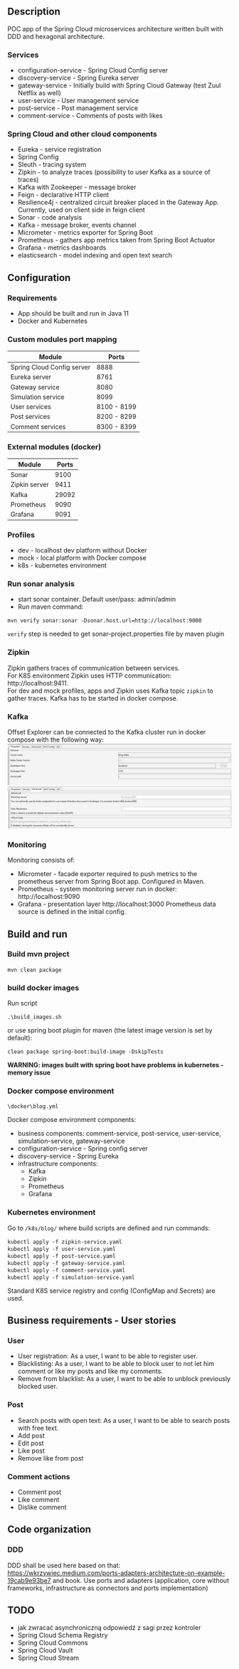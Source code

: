 ## Description
POC app of the Spring Cloud microservices architecture written built with DDD and hexagonal architecture.

### Services

- configuration-service - Spring Cloud Config server
- discovery-service - Spring Eureka server
- gateway-service - Initially build with Spring Cloud Gateway (test Zuul Netflix as well)
- user-service - User management service
- post-service - Post management service
- comment-service - Comments of posts with likes

### Spring Cloud and other cloud components

- Eureka - service registration
- Spring Config
- Sleuth - tracing system
- Zipkin - to analyze traces (possibility to user Kafka as a source of traces)
- Kafka with Zookeeper - message broker
- Feign - declarative HTTP client
- Resilience4j - centralized circuit breaker placed in the Gateway App. Currently, used on client side in feign client
- Sonar - code analysis
- Kafka - message broker, events channel
- Micrometer - metrics exporter for Spring Boot
- Prometheus - gathers app metrics taken from Spring Boot Actuator
- Grafana - metrics dashboards
- elasticsearch - model indexing and open text search

## Configuration

### Requirements

- App should be built and run in Java 11
- Docker and Kubernetes

### Custom modules port mapping

|Module|Ports|
|------|-----|
|Spring Cloud Config server|8888|
|Eureka server|8761|
|Gateway service|8080|
|Simulation service|8099|
|User services|8100 - 8199|
|Post services|8200 - 8299|
|Comment services|8300 - 8399|

### External modules (docker)

|Module| Ports |
|------|-------|
|Sonar| 9100  |
|Zipkin server| 9411  |
|Kafka| 29092 |
|Prometheus| 9090  |
|Grafana| 9091  |

### Profiles

- dev - localhost dev platform without Docker
- mock - local platform with Docker compose
- k8s - kubernetes environment

### Run sonar analysis

- start sonar container. Default user/pass: admin/admin
- Run maven command:

```
mvn verify sonar:sonar -Dsonar.host.url=http://localhost:9000
```

`verify` step is needed to get sonar-project.properties file by maven plugin

### Zipkin

Zipkin gathers traces of communication between services. <br />
For K8S environment Zipkin uses HTTP communication: http://localhost:9411. <br />
For dev and mock profiles, apps and Zipkin uses Kafka topic `zipkin` to gather traces. Kafka has to be started in docker
compose.

### Kafka

Offset Explorer can be connected to the Kafka cluster run in docker compose with the following way: </br>
![offset_explorer_config_1.png](docs/img/offset_explorer_config_1.png) <br />
![offset_explorer_config_2.png](docs/img/offset_explorer_config_2.png)

### Monitoring

Monitoring consists of:

- Micrometer - facade exporter required to push metrics to the prometheus server from Spring Boot app. Configured in
  Maven.
- Prometheus - system monitoring server run in docker: http://localhost:9090
- Grafana - presentation layer http://localhost:3000 Prometheus data source is defined in the initial config.

## Build and run

### Build mvn project

```
mvn clean package
```

### build docker images

Run script <br />

```
.\build_images.sh
```

or use spring boot plugin for maven (the latest image version is set by default): <br />

```
clean package spring-boot:build-image -DskipTests
```

<b> WARNING: images built with spring boot have problems in kubernetes - memory issue</b>

### Docker compose environment

```
\docker\blog.yml
```

Docker compose environment components:

- business components: comment-service, post-service, user-service, simulation-service, gateway-service
- configuration-service - Spring config server
- discovery-service - Spring Eureka
- infrastructure components:
    - Kafka
    - Zipkin
    - Prometheus
    - Grafana

### Kubernetes environment

Go to `/k8s/blog/` where build scripts are defined and run commands: <br />

```
kubectl apply -f zipkin-service.yaml
kubectl apply -f user-service.yaml
kubectl apply -f post-service.yaml
kubectl apply -f gateway-service.yaml
kubectl apply -f comment-service.yaml
kubectl apply -f simulation-service.yaml
```

Standard K8S service registry and config (ConfigMap and Secrets) are used.



## Business requirements - User stories
### User
- User registration: As a user, I want to be able to register user.
- Blacklisting: As a user, I want to be able to block user to not let him comment or like my posts and like my comments.
- Remove from blacklist:  As a user, I want to be able to unblock previously blocked user.

### Post
- Search posts with open text: As a user, I want to be able to search posts with free text.
- Add post
- Edit post
- Like post
- Remove like from post

### Comment actions
- Comment post
- Like comment
- Dislike comment

## Code organization
### DDD
DDD shall be used here based on that: https://wkrzywiec.medium.com/ports-adapters-architecture-on-example-19cab9e93be7 and book.
Use ports and adapters (application, core without frameworks, infrastructure as connectors and ports implementation)

## TODO
- jak zwracać asynchroniczną odpowiedź z sagi przez kontroler
- Spring Cloud Schema Registry
- Spring Cloud Commons
- Spring Cloud Vault
- Spring Cloud Stream

